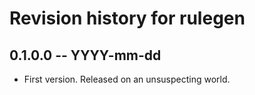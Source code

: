 # Revision history for rulegen

## 0.1.0.0 -- YYYY-mm-dd

* First version. Released on an unsuspecting world.

